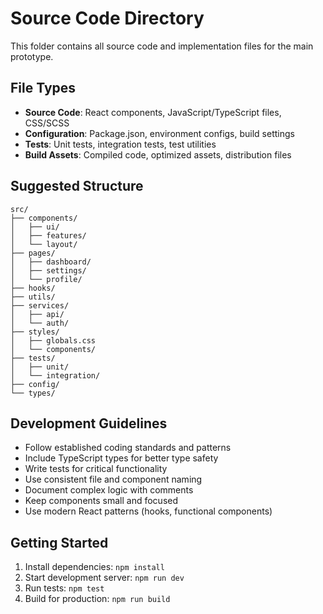 # Source Code Directory

This folder contains all source code and implementation files for the main prototype.

## File Types
- **Source Code**: React components, JavaScript/TypeScript files, CSS/SCSS
- **Configuration**: Package.json, environment configs, build settings
- **Tests**: Unit tests, integration tests, test utilities
- **Build Assets**: Compiled code, optimized assets, distribution files

## Suggested Structure
```
src/
├── components/
│   ├── ui/
│   ├── features/
│   └── layout/
├── pages/
│   ├── dashboard/
│   ├── settings/
│   └── profile/
├── hooks/
├── utils/
├── services/
│   ├── api/
│   └── auth/
├── styles/
│   ├── globals.css
│   └── components/
├── tests/
│   ├── unit/
│   └── integration/
├── config/
└── types/
```

## Development Guidelines
- Follow established coding standards and patterns
- Include TypeScript types for better type safety
- Write tests for critical functionality
- Use consistent file and component naming
- Document complex logic with comments
- Keep components small and focused
- Use modern React patterns (hooks, functional components)

## Getting Started
1. Install dependencies: `npm install`
2. Start development server: `npm run dev`
3. Run tests: `npm test`
4. Build for production: `npm run build`

